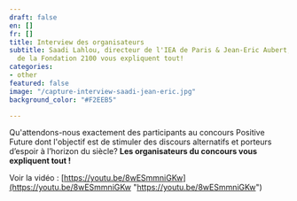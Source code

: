 ```yaml
---
draft: false
en: []
fr: []
title: Interview des organisateurs
subtitle: Saadi Lahlou, directeur de l'IEA de Paris & Jean-Eric Aubert, président
  de la Fondation 2100 vous expliquent tout!
categories:
- other
featured: false
image: "/capture-interview-saadi-jean-eric.jpg"
background_color: "#F2EEB5"

---
```

Qu'attendons-nous exactement des participants au concours Positive Future dont l'objectif est de stimuler des discours alternatifs et porteurs d’espoir à l’horizon du siècle? **Les organisateurs du concours vous expliquent tout !**

Voir la vidéo : [https://youtu.be/8wESmmniGKw](https://youtu.be/8wESmmniGKw "https://youtu.be/8wESmmniGKw")